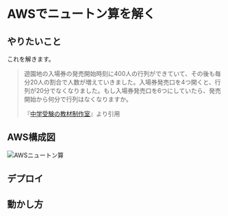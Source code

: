 # AWSでニュートン算を解く

## やりたいこと

これを解きます。

> 遊園地の入場券の発売開始時刻に400人の行列ができていて、その後も毎分20人の割合で人数が増えていきました。入場券発売口を4つ開くと、行列が20分でなくなりました。もし入場券発売口を6つにしていたら、発売開始から何分で行列はなくなりますか。
> 
> 『[中学受験の教材制作室](https://xn--fiqx1l37ge5k4ncxx0j.net/2020/03/26/post-1728/)』より引用

## AWS構成図

![AWSニュートン算](https://github.com/kazuma624/newton-zan/assets/44062751/5d65593f-5a80-488d-9777-5bf782c2cc39)

## デプロイ


## 動かし方

